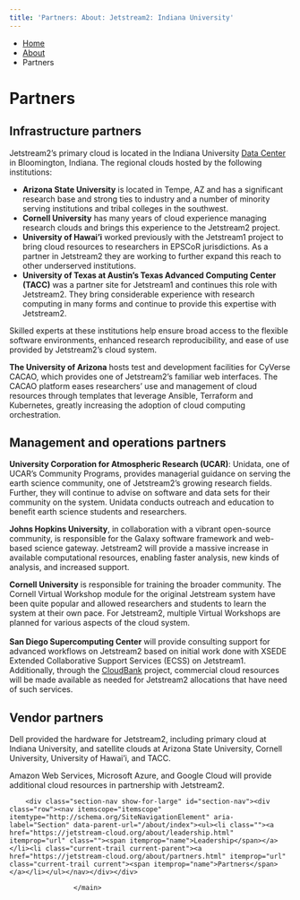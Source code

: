 ```yaml
---
title: 'Partners: About: Jetstream2: Indiana University'
---
```


<main><div class="content-top"><div class="section breadcrumbs"><div class="row"><div class="layout"><ul itemscope="itemscope" itemtype="http://schema.org/BreadcrumbList"><li itemprop="itemListElement" itemscope="itemscope" itemtype="http://schema.org/ListItem"><a href="../index.html" itemprop="item"><span itemprop="name">Home</span></a><meta content="1" itemprop="position"/></li><li itemprop="itemListElement" itemscope="itemscope" itemtype="http://schema.org/ListItem"><a href="index.html" itemprop="item"><span itemprop="name">About</span></a><meta content="2" itemprop="position"/></li><li class="current" itemprop="itemListElement" itemscope="itemscope" itemtype="http://schema.org/ListItem"><span itemprop="name">Partners</span><meta content="3" itemprop="position"/></li></ul></div></div></div><div class="section page-title bg-none"><div class="row"><div class="layout"><h1>Partners</h1></div></div></div></div><div id="main-content"><div class="collapsed bg-none section" id="content"><div class="row"><div class="layout"><div class="text"><h2>Infrastructure partners</h2><p>Jetstream2&#8217;s primary cloud is located in the Indiana University <a href="https://dcops.iu.edu/">Data Center</a> in Bloomington, Indiana. The regional clouds hosted by the following institutions:</p><ul><li><strong>Arizona State University</strong> is located in Tempe, AZ and has a significant research base and strong ties to industry and a number of minority serving institutions and tribal colleges in the southwest.</li><li><strong>Cornell University</strong> has many years of cloud experience managing research clouds and brings this experience to the Jetstream2 project.</li><li><strong>University of Hawai&#8217;i</strong> worked previously with the Jetstream1 project to bring cloud resources to researchers in EPSCoR jurisdictions. As a partner in Jetstream2 they are working to further expand this reach to other underserved institutions.</li><li><strong>University of Texas at Austin&#8217;s Texas Advanced Computing Center (TACC)</strong> was a partner site for Jetstream1 and continues this role with Jetstream2. They bring considerable experience with research computing in many forms and continue to provide this expertise with Jetstream2.</li></ul><p>Skilled experts at these institutions help ensure broad access to the flexible software environments, enhanced research reproducibility, and ease of use provided by Jetstream2&#8217;s cloud system.</p><p><strong>The University of Arizona</strong> hosts test and development facilities for CyVerse CACAO, which provides one of Jetstream2&#8217;s familiar web interfaces. The CACAO platform eases researchers&#8217; use and management of cloud resources through templates that leverage Ansible, Terraform and Kubernetes, greatly increasing the adoption of cloud computing orchestration.</p></div></div><!-- /.layout --></div></div><div class="collapsed bg-none section"><div class="row"><div class="layout"><div class="text"><h2>Management and operations partners</h2><p><strong>University Corporation for Atmospheric Research (UCAR)</strong>: Unidata, one of UCAR&#8217;s Community Programs, provides managerial guidance on serving the earth science community, one of Jetstream2&#8217;s growing research fields. Further, they will continue to advise on software and data sets for their community on the system. Unidata conducts outreach and education to benefit earth science students and researchers.</p><p><strong>Johns Hopkins University</strong>, in collaboration with a vibrant open-source community, is responsible for the Galaxy software framework and web-based science gateway. Jetstream2 will provide a massive increase in available computational resources, enabling faster analysis, new kinds of analysis, and increased support.</p><p><strong>Cornell University</strong> is responsible for training the broader community. The Cornell Virtual Workshop module for the original Jetstream system have been quite popular and allowed researchers and students to learn the system at their own pace. For Jetstream2, multiple Virtual Workshops are planned for various aspects of the cloud system.<br/><br/><strong>San Diego Supercomputing Center</strong> will provide consulting support for advanced workflows on Jetstream2 based on initial work done with XSEDE Extended Collaborative Support Services (ECSS) on Jetstream1. Additionally, through the <a href="https://www.cloudbank.org/" rel="noopener" target="_blank">CloudBank</a> project, commercial cloud resources will be made available as needed for Jetstream2 allocations that have need of such services. </p></div></div><!-- /.layout --></div></div><div class="collapsed bg-none section"><div class="row"><div class="layout"><div class="text"><h2>Vendor partners</h2><p><span style="font-weight: 400;">Dell provided the hardware for Jetstream2, including primary cloud at Indiana University, and satellite clouds at Arizona State University, Cornell University, University of Hawai&#8217;i, and TACC.</span></p><p><span style="font-weight: 400;">Amazon Web Services, Microsoft Azure, and Google Cloud will provide additional cloud resources in partnership with Jetstream2.</span></p></div></div><!-- /.layout --></div></div></div>
                                
          
    
                    
        
    
        <div class="section-nav show-for-large" id="section-nav"><div class="row"><nav itemscope="itemscope" itemtype="http://schema.org/SiteNavigationElement" aria-label="Section" data-parent-url="/about/index"><ul><li class=""><a href="https://jetstream-cloud.org/about/leadership.html" itemprop="url" class=""><span itemprop="name">Leadership</span></a></li><li class="current-trail current-parent"><a href="https://jetstream-cloud.org/about/partners.html" itemprop="url" class="current-trail current"><span itemprop="name">Partners</span></a></li></ul></nav></div></div>
    
                    </main>

